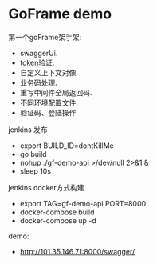 # GoFrame demo 

第一个goFrame架手架: 
- swaggerUi.
- token验证.
- 自定义上下文对像.
- 业务码处理.
- 重写中间件全局返回码.
- 不同环境配置文件.
- 验证码、登陆操作

jenkins 发布
- export BUILD_ID=dontKillMe
- go build
- nohup ./gf-demo-api >/dev/null 2>&1 &
- sleep 10s

jenkins docker方式构建
- export TAG=gf-demo-api PORT=8000
- docker-compose build
- docker-compose up -d

demo:
- http://101.35.146.71:8000/swagger/